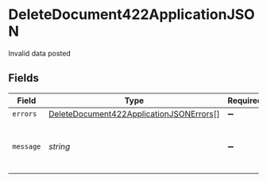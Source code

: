 # DeleteDocument422ApplicationJSON

Invalid data posted


## Fields

| Field                                                                                                         | Type                                                                                                          | Required                                                                                                      | Description                                                                                                   | Example                                                                                                       |
| ------------------------------------------------------------------------------------------------------------- | ------------------------------------------------------------------------------------------------------------- | ------------------------------------------------------------------------------------------------------------- | ------------------------------------------------------------------------------------------------------------- | ------------------------------------------------------------------------------------------------------------- |
| `errors`                                                                                                      | [DeleteDocument422ApplicationJSONErrors](../../models/operations/deletedocument422applicationjsonerrors.md)[] | :heavy_minus_sign:                                                                                            | N/A                                                                                                           |                                                                                                               |
| `message`                                                                                                     | *string*                                                                                                      | :heavy_minus_sign:                                                                                            | N/A                                                                                                           | The given data was invalid.                                                                                   |
